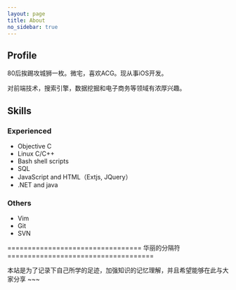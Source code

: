 ```yaml
---
layout: page
title: About
no_sidebar: true
---
```


## Profile ##

80后挨踢攻城狮一枚。微宅，喜欢ACG。现从事iOS开发。

对前端技术，搜索引擎，数据挖掘和电子商务等领域有浓厚兴趣。

## Skills ##

### Experienced ###
* Objective C
* Linux C/C++
* Bash shell scripts
* SQL
* JavaScript and HTML（Extjs, JQuery）
* .NET and java

### Others ###
* Vim
* Git
* SVN


================================= 华丽的分隔符 ====================================

本站是为了记录下自己所学的足迹，加强知识的记忆理解，并且希望能够在此与大家分享 ~~~

